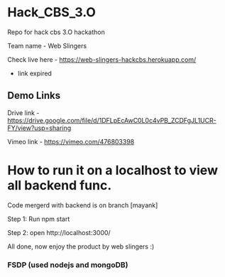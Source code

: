 # Hack_CBS_3.O
Repo for hack cbs 3.O hackathon

Team name - Web Slingers

Check live here - https://web-slingers-hackcbs.herokuapp.com/   
* link expired

## Demo Links

Drive link - https://drive.google.com/file/d/1DFLpEcAwC0L0c4vPB_ZCDFgJL1UCR-FY/view?usp=sharing

Vimeo link - https://vimeo.com/476803398

# How to run it on a localhost to view all backend func.

Code mergerd with backend is on branch [mayank]

Step 1: Run npm start

Step 2: open http://localhost:3000/ 

All done, now enjoy the product by web slingers :)

### FSDP (used nodejs and mongoDB)
